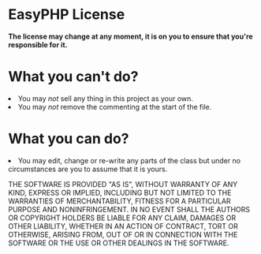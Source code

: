 EasyPHP License
=======

<b>The license may change at any moment, it is on you to ensure that you're responsible for it.</b>

What you can't do?
=======

<li>You may <i>not</i> sell any thing in this project as your own.</li>
<li>You may <i>not</i> remove the commenting at the start of the file.</li>

What you can do?
======= 

<li>You may edit, change or re-write any parts of the class but under no circumstances are you to assume that it is yours.</li>

THE SOFTWARE IS PROVIDED "AS IS", WITHOUT WARRANTY OF ANY KIND, EXPRESS OR
IMPLIED, INCLUDING BUT NOT LIMITED TO THE WARRANTIES OF MERCHANTABILITY,
FITNESS FOR A PARTICULAR PURPOSE AND NONINFRINGEMENT. IN NO EVENT SHALL THE
AUTHORS OR COPYRIGHT HOLDERS BE LIABLE FOR ANY CLAIM, DAMAGES OR OTHER
LIABILITY, WHETHER IN AN ACTION OF CONTRACT, TORT OR OTHERWISE, ARISING FROM,
OUT OF OR IN CONNECTION WITH THE SOFTWARE OR THE USE OR OTHER DEALINGS IN
THE SOFTWARE.